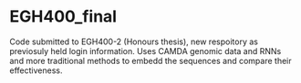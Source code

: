 # EGH400_final

Code submitted to EGH400-2 (Honours thesis), new respoitory as previosuly held login information.
Uses CAMDA genomic data and RNNs and more traditional methods to embedd the sequences and compare their effectiveness.
